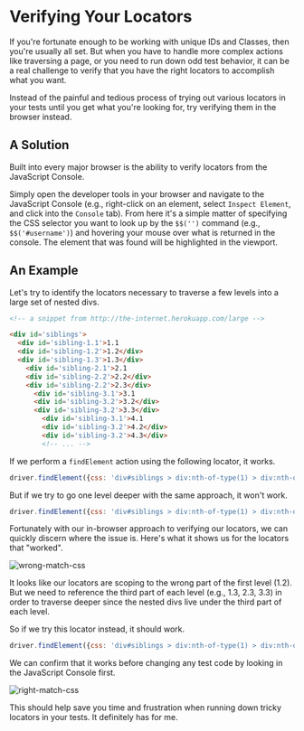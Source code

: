 # Verifying Your Locators

If you're fortunate enough to be working with unique IDs and Classes, then you're usually all set. But when you have to handle more complex actions like traversing a page, or you need to run down odd test behavior, it can be a real challenge to verify that you have the right locators to accomplish what you want.

Instead of the painful and tedious process of trying out various locators in your tests until you get what you're looking for, try verifying them in the browser instead.

## A Solution

Built into every major browser is the ability to verify locators from the JavaScript Console.

Simply open the developer tools in your browser and navigate to the JavaScript Console (e.g., right-click on an element, select `Inspect Element`, and click into the `Console` tab). From here it's a simple matter of specifying the CSS selector you want to look up by the `$$('')` command (e.g., `$$('#username')`) and hovering your mouse over what is returned in the console. The element that was found will be highlighted in the viewport.

## An Example

Let's try to identify the locators necessary to traverse a few levels into a large set of nested divs.

```html
<!-- a snippet from http://the-internet.herokuapp.com/large -->

<div id='siblings'>
  <div id='sibling-1.1'>1.1
  <div id='sibling-1.2'>1.2</div>
  <div id='sibling-1.3'>1.3</div>
    <div id='sibling-2.1'>2.1
    <div id='sibling-2.2'>2.2</div>
    <div id='sibling-2.2'>2.3</div>
      <div id='sibling-3.1'>3.1
      <div id='sibling-3.2'>3.2</div>
      <div id='sibling-3.2'>3.3</div>
        <div id='sibling-3.1'>4.1
        <div id='sibling-3.2'>4.2</div>
        <div id='sibling-3.2'>4.3</div>
        <!-- ... -->
```

If we perform a `findElement` action using the following locator, it works.

```javascript
driver.findElement({css: 'div#siblings > div:nth-of-type(1) > div:nth-of-type(1)'});
```

But if we try to go one level deeper with the same approach, it won't work.

```javascript
driver.findElement({css: 'div#siblings > div:nth-of-type(1) > div:nth-of-type(1) > div:nth-of-type(1)'});
```

Fortunately with our in-browser approach to verifying our locators, we can quickly discern where the issue is. Here's what it shows us for the locators that "worked".

![wrong-match-css](console-wrong-match-css.png)

It looks like our locators are scoping to the wrong part of the first level (1.2). But we need to reference the third part of each level (e.g., 1.3, 2.3, 3.3) in order to traverse deeper since the nested divs live under the third part of each level.

So if we try this locator instead, it should work.

```javascript
driver.findElement({css: 'div#siblings > div:nth-of-type(1) > div:nth-of-type(3) > div:nth-of-type(3)'});
```

We can confirm that it works before changing any test code by looking in the JavaScript Console first.

![right-match-css](console-match-css.png)

This should help save you time and frustration when running down tricky locators in your tests. It definitely has for me.

